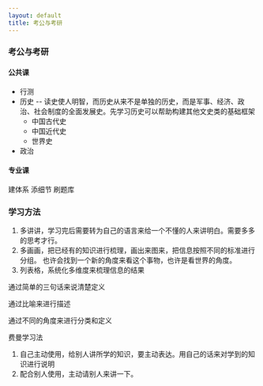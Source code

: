 ```yaml
---
layout: default
title: 考公与考研
---
```


### 考公与考研

#### 公共课
* 行测
* 历史 -- 读史使人明智，而历史从来不是单独的历史，而是军事、经济、政治、社会制度的全面发展史。先学习历史可以帮助构建其他文史类的基础框架
    * 中国古代史
    * 中国近代史
    * 世界史
* 政治

#### 专业课
建体系
添细节
刷题库

### 学习方法
1. 多讲讲，学习完后需要转为自己的语言来给一个不懂的人来讲明白。需要多多的思考才行。
2. 多画画，把已经有的知识进行梳理，画出来图来，把信息按照不同的标准进行分组。 也许会找到一个新的角度来看这个事物，也许是看世界的角度。
3. 列表格，系统化多维度来梳理信息的结果

通过简单的三句话来说清楚定义

通过比喻来进行描述

通过不同的角度来进行分类和定义

费曼学习法
1. 自己主动使用，给别人讲所学的知识，要主动表达。用自己的话来对学到的知识进行说明
2. 配合别人使用，主动请别人来讲一下。
